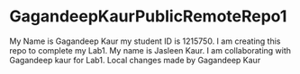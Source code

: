 # GagandeepKaurPublicRemoteRepo1
My Name is Gagandeep Kaur my student ID is 1215750. I am creating this repo to complete my Lab1. 
My name is Jasleen Kaur. I am collaborating with Gagandeep kaur for Lab1.
Local changes made by Gagandeep Kaur